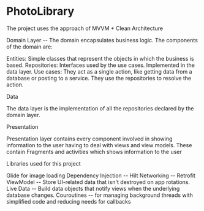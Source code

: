# PhotoLibrary


The project uses the approach of MVVM + Clean Architecture 

 Domain Layer --  The domain encapsulates business logic. The components of the domain are:

Entities: Simple classes that represent the objects in which the business is based.
Repositories: Interfaces used by the use cases. Implemented in the data layer.
Use cases:  They act as a single action, like getting data from a database or posting to a service. They use the repositories to resolve the action. 


Data

The data layer is the implementation of all the repositories declared by the domain layer. 


Presentation

Presentation layer contains every component involved in showing information to the user having to deal with views and view models. These contain Fragments and activities which shows information to the user


Libraries used for this project


Glide for image loading
Dependency Injection -- Hilt
Networking -- Retrofit
ViewModel -- Store UI-related data that isn't destroyed on app rotations.
Live Data -- Build data objects that notify views when the underlying database changes.
Couroutines -- for managing background threads with simplified code and reducing needs for callbacks
